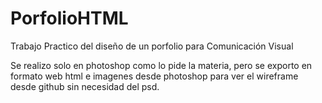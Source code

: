 # PorfolioHTML
Trabajo Practico del diseño de un porfolio para Comunicación Visual

Se realizo solo en photoshop como lo pide la materia, pero se exporto en formato web html e imagenes desde photoshop para ver el wireframe desde github sin necesidad del psd.

